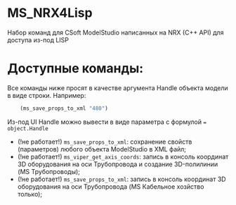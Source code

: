# MS_NRX4Lisp
Набор команд для CSoft ModelStudio написанных на NRX (C++ API) для доступа из-под LISP

# Доступные команды:

Все команды ниже просят в качестве аргумента Handle объекта модели в виде строки. Например:

``` lisp
	(ms_save_props_to_xml "480")
```
Из-под UI Handle можно вывести в виде параметра с формулой `= object.Handle`

- (!не работает!) `ms_save_props_to_xml`: сохранение свойств (параметров) любого объекта ModelStudio в XML файл;
- (!не работает!) `ms_viper_get_axis_coords`: запись в консоль координат 3D оборудования на оси Трубопровода и создание 3D-полилинии (MS Трубопроводы);
- (!не работает!) `ms_save_props_to_xml`: запись в консоль координат 3D оборудования на оси Трубопровода (MS Кабельное хозйство только);